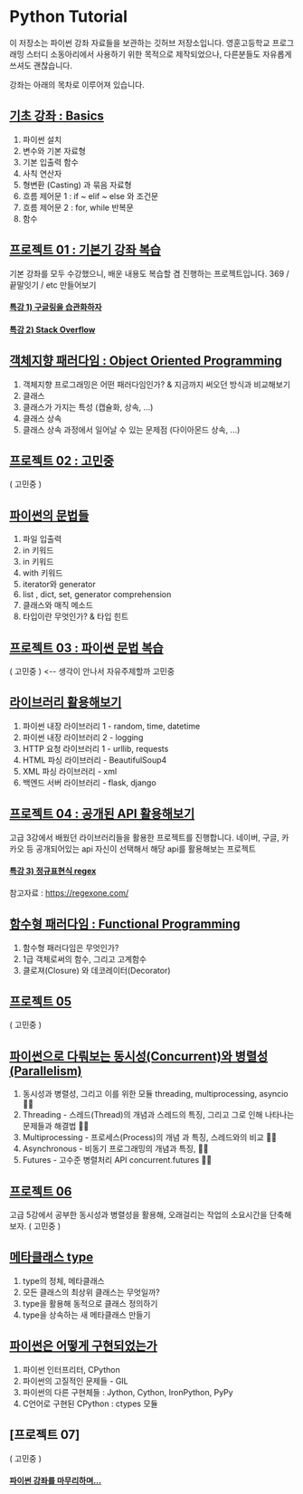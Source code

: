 # Python Tutorial
이 저장소는 파이썬 강좌 자료들을 보관하는 깃허브 저장소입니다.
영훈고등학교 프로그래밍 스터디 소동아리에서 사용하기 위한 목적으로 제작되었으나, 다른분들도 자유롭게 쓰셔도 괜찮습니다.

강좌는 아래의 목차로 이루어져 있습니다.

## [기초 강좌 : Basics](./Basics/README.md)
1. 파이썬 설치
2. 변수와 기본 자료형
3. 기본 입출력 함수
4. 사칙 연산자
5. 형변환 (Casting) 과 묶음 자료형 
6. 흐름 제어문 1 : if ~ elif ~ else 와 조건문 
7. 흐름 제어문 2 : for, while 반복문 
8. 함수

## [프로젝트 01 : 기본기 강좌 복습](./Projects/01_기본기_복습/README.md)
기본 강좌를 모두 수강했으니, 배운 내용도 복습할 겸 진행하는 프로젝트입니다. 
369 / 끝말잇기 / etc 만들어보기

#### [특강 1) 구글링을 습관화하자]()
#### [특강 2) Stack Overflow]()

## [객체지향 패러다임 : Object Oriented Programming](./Advanced_01_OOP/README.md)
1. 객체지향 프로그래밍은 어떤 패러다임인가? & 지금까지 써오던 방식과 비교해보기
2. 클래스
3. 클래스가 가지는 특성 (캡슐화, 상속, ...)
4. 클래스 상속
5. 클래스 상속 과정에서 일어날 수 있는 문제점 (다이아몬드 상속, ...)

## [프로젝트 02 : 고민중](Projects/02_고민중/README.md)
( 고민중 )

## [파이썬의 문법들](./Advanced_02_파이썬의_문법들/README.md)
1. 파일 입출력
2. in 키워드
2. in 키워드
3. with 키워드
3. iterator와 generator
4. list , dict, set, generator comprehension 
5. 클래스와 매직 메소드
6. 타입이란 무엇인가? & 타입 힌트

## [프로젝트 03 : 파이썬 문법 복습]()
( 고민중 ) <-- 생각이 안나서 자유주제할까 고민중

## [라이브러리 활용해보기]()
1. 파이썬 내장 라이브러리 1 - random, time, datetime
2. 파이썬 내장 라이브러리 2 - logging
3. HTTP 요청 라이브러리 1 - urllib, requests
4. HTML 파싱 라이브러리 - BeautifulSoup4
5. XML 파싱 라이브러리 - xml
6. 백엔드 서버 라이브러리 - flask, django

## [프로젝트 04 : 공개된 API 활용해보기]()
고급 3강에서 배웠던 라이브러리들을 활용한 프로젝트를 진행합니다.
네이버, 구글, 카카오 등 공개되어있는 api 자신이 선택해서 해당 api를 활용해보는 프로젝트

#### [특강 3) 정규표현식 regex]()
참고자료 : https://regexone.com/

## [함수형 패러다임 : Functional Programming]()
1. 함수형 패러다임은 무엇인가?
2. 1급 객체로써의 함수, 그리고 고계함수
3. 클로져(Closure) 와 데코레이터(Decorator)

## [프로젝트 05]()
( 고민중 )

## [파이썬으로 다뤄보는 동시성(Concurrent)와 병렬성(Parallelism)]()
1. 동시성과 병렬성, 그리고 이를 위한 모듈 threading, multiprocessing, asyncio :man_student: 
2. Threading - 스레드(Thread)의 개념과 스레드의 특징, 그리고 그로 인해 나타나는 문제들과 해결법 :man_student: 
3. Multiprocessing - 프로세스(Process)의 개념 과 특징, 스레드와의 비교 :man_student: 
4. Asynchronous  - 비동기 프로그래밍의 개념과 특징, :man_student:
5. Futures - 고수준 병렬처리 API concurrent.futures :man_student: 

## [프로젝트 06]()
고급 5강에서 공부한 동시성과 병렬성을 활용해, 오래걸리는 작업의 소요시간을 단축해보자.
( 고민중 )

## [메타클래스 type]()
1. type의 정체, 메타클래스
2. 모든 클래스의 최상위 클래스는 무엇일까?
3. type을 활용해 동적으로 클래스 정의하기
4. type을 상속하는 새 메타클래스 만들기

## [파이썬은 어떻게 구현되었는가]()
1. 파이썬 인터프리터, CPython
2. 파이썬의 고질적인 문제들 - GIL
3. 파이썬의 다른 구현체들 : Jython, Cython, IronPython, PyPy
4. C언어로 구현된 CPython : ctypes 모듈

## [프로젝트 07]
( 고민중 )

#### [파이썬 강좌를 마무리하며...]()